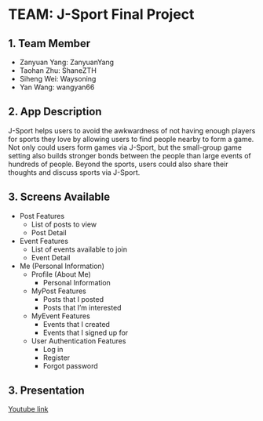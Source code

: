 # TEAM: J-Sport Final Project

## 1. Team Member
- Zanyuan Yang: ZanyuanYang
- Taohan Zhu: ShaneZTH
- Siheng Wei: Waysoning
- Yan Wang: wangyan66

## 2. App Description
J-Sport helps users to avoid the awkwardness of not having enough players for sports they love by allowing users to find people nearby to form a game. Not only could users form games via J-Sport, but the small-group game setting also builds stronger bonds between the people than large events of hundreds of people. Beyond the sports, users could also share their thoughts and discuss sports via J-Sport.

## 3. Screens Available
- Post Features
    - List of posts to view
    - Post Detail
- Event Features
    - List of events available to join
    - Event Detail
- Me (Personal Information)
    - Profile (About Me)
        - Personal Information 
    - MyPost Features
        - Posts that I posted
        - Posts that I’m interested
    - MyEvent Features
        - Events that I created
        - Events that I signed up for
    - User Authentication Features
        - Log in
        - Register
        - Forgot password

## 3. Presentation
[Youtube link](https://www.youtube.com/watch?v=AQIC7e4ZGMQ)
